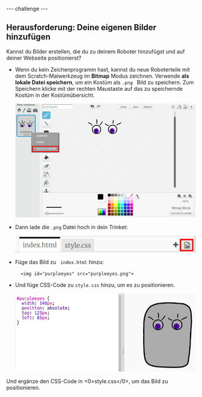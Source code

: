 --- challenge ---

## Herausforderung: Deine eigenen Bilder hinzufügen

Kannst du Bilder erstellen, die du zu deinem Roboter hinzufügst und auf deiner Webseite positionierst?

+ Wenn du kein Zeichenprogramm hast, kannst du neue Roboterteile mit dem Scratch-Malwerkzeug im **Bitmap** Modus zeichnen. Verwende **als lokale Datei speichern**, um ein Kostüm als `.png ` Bild zu speichern. Zum Speichern klicke mit der rechten Maustaste auf das zu speichernde Kostüm in der Kostümübersicht.
    
    ![Screenshot](images/robot-scratch-paint.png)

+ Dann lade die `.png` Datei hoch in dein Trinket:
    
    ![Screenshot](images/robot-image-add.png)

+ Füge das Bild zu ` index.html` hinzu:
    
        <img id="purpleeyes" src="purpleeyes.png">
        

+ Und füge CSS-Code zu `style.css` hinzu, um es zu positionieren.
    
    ![Screenshot](images/robot-use-purple-eyes.png)

Und ergänze den CSS-Code in <0>style.css</0>, um das Bild zu positionieren.